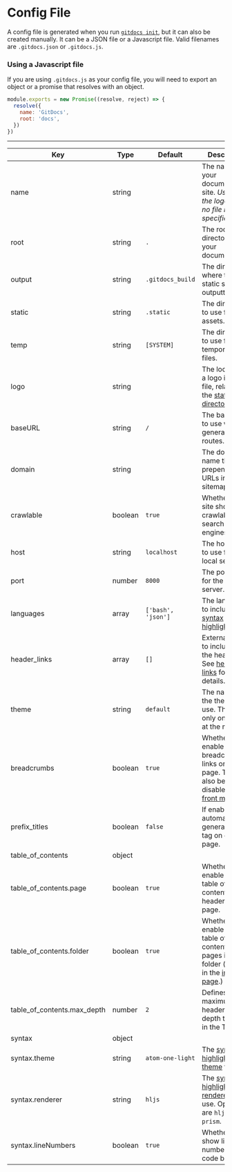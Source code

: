 # Config File

A config file is generated when you run [`gitdocs init`](/api/commands), but it can also be created manually. It can be a JSON file or a Javascript file. Valid filenames are `.gitdocs.json` or `.gitdocs.js`.

### Using a Javascript file

If you are using `.gitdocs.js` as your config file, you will need to export an object or a promise that resolves with an object.

```javascript
module.exports = new Promise((resolve, reject) => {
  resolve({
    name: 'GitDocs',
    root: 'docs',
  })
})
```

---

| Key | Type | Default | Description |
| --- | ---- | ------- | ----------- |
| name | string | | The name of your documentation site. _Used as the logo when no file is specified._ |
| root | string | `.` | The root directory for your documentation. |
| output | string | `.gitdocs_build` | The directory where the static site is outputted to. |
| static | string | `.static` | The directory to use for static assets. |
| temp | string | `[SYSTEM]` | The directory to use for temporary files. |
| logo | string | | The location of a logo image file, relative to the [static directory](/static-files). |
| baseURL | string | `/` | The base URL to use when generating the routes. |
| domain | string | | The domain name that gets prepended to URLs in the sitemap. |
| crawlable | boolean | `true` | Whether your site should be crawlable by search engines. |
| host | string | `localhost` | The hostname to use for the local server. |
| port | number | `8000` | The port to use for the local server. |
| languages | array | `['bash', 'json']` | The languages to include for [syntax highlighting](/syntax-highlighting). |
| header_links | array | `[]` | External links to include in the header. See [header links](/header-links) for more details. |
| theme | string | `default` | The name of the theme to use. There is only one theme at the moment. |
| breadcrumbs | boolean | `true` | Whether to enable breadcrumb links on each page. This can also be disabled [in the front matter](/api/front-matter). |
| prefix_titles | boolean | `false` | If enabled, will automatically generate an `h1` tag on each page. |
| table\_of_contents | object | | |
| table\_of_contents.page | boolean | `true` | Whether to enable the table of contents for headers in the page. |
| table\_of_contents.folder | boolean | `true` | Whether to enable the table of contents for pages in a folder (shown in the [index page](/index-files).) |
| table\_of_contents.max_depth | number | `2` | Defines a maximum header level depth to render in the TOC. |
| syntax | object | | |
| syntax.theme | string | `atom-one-light` | The [syntax highlighting theme](/syntax-highlighting/#choosing-a-style) to use. |
| syntax.renderer | string | `hljs` | The [syntax highlighting renderer](/syntax-highlighting/#choosing-a-renderer) to use. Options are `hljs` or `prism`. |
| syntax.lineNumbers | boolean | `true` | Whether to show line numbers in code blocks. |
